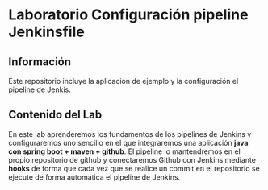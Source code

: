 # Laboratorio Configuración pipeline Jenkinsfile


## Información
Este repositorio incluye la aplicación de ejemplo y la configuración el pipeline de Jenkis.

## Contenido del Lab

En este lab aprenderemos los fundamentos de los pipelines de Jenkins y configuraremos uno sencillo en el que integraremos una aplicación **java con spring boot + maven + github**. El pipeline lo mantendremos en el propio repositorio de github y conectaremos Github con Jenkins mediante **hooks** de forma que cada vez que se realice un commit en el repositorio se ejecute de forma automática el pipeline de Jenkins.
